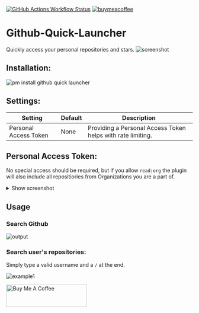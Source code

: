 [![GitHub Actions Workflow Status](https://img.shields.io/github/actions/workflow/status/garulf/github-quick-launcher/test-plugin.yml?style=flat-square&label=tests)](https://github.com/Garulf/pyFlowLauncher/actions/workflows/tests.yaml) [![buymeacoffee](https://img.shields.io/badge/buy%20me%20a%20coffee-yellow.svg?style=flat-square&logo=buymeacoffee&logoColor=000)](https://www.buymeacoffee.com/garulf)

# Github-Quick-Launcher

Quickly access your personal repositories and stars.
![screenshot](https://github.com/Garulf/Github-Quick-Launcher/assets/535299/2f796b90-dda0-4d10-a81c-7d438084ba16)

## Installation:

![pm install github quick launcher](https://github.com/Garulf/Github-Quick-Launcher/assets/535299/ad44f24f-9c30-4a8b-b5ba-c71be68f3f9c)



## Settings:

| Setting               | Default | Description                                                 |
| --------------------- | ------- | ----------------------------------------------------------- |
| Personal Access Token | None    | Providing a Personal Access Token helps with rate limiting. |

## Personal Access Token:

No special access should be required, but if you allow `read:org` the plugin will also include all repositiories from Organizations you are a part of.

<details>
<summary>Show screenshot</summary>

![image](https://user-images.githubusercontent.com/535299/150702194-47d85f6e-8270-4a63-8c72-ba13cc57c93f.png)

</details>

## Usage

### Search Github

![output](https://github.com/Garulf/Github-Quick-Launcher/assets/535299/ac359f81-1efa-472b-a79f-ef0354ed49c9)

### Search user's repositories:

Simply type a valid username and a `/` at the end.

![example1](https://github.com/Garulf/Github-Quick-Launcher/assets/535299/50b20c9b-1784-4427-852f-01a3f4f6a4e9)




<a href="https://www.buymeacoffee.com/garulf" target="_blank"><img src="https://cdn.buymeacoffee.com/buttons/v2/default-yellow.png" alt="Buy Me A Coffee" style="height: 60px !important;width: 217px !important;" ></a>
